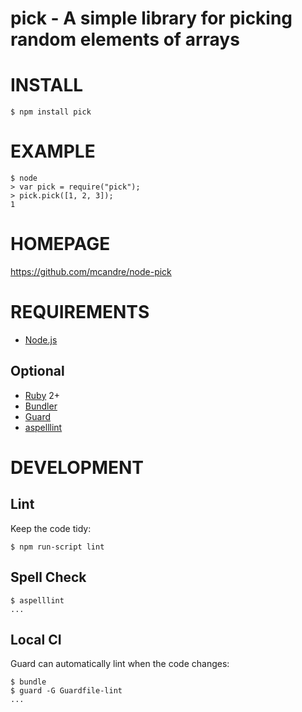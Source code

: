 # pick - A simple library for picking random elements of arrays

# INSTALL

    $ npm install pick

# EXAMPLE

    $ node
    > var pick = require("pick");
    > pick.pick([1, 2, 3]);
    1

# HOMEPAGE

https://github.com/mcandre/node-pick

# REQUIREMENTS

* [Node.js](http://nodejs.org/)

## Optional

* [Ruby](https://www.ruby-lang.org/) 2+
* [Bundler](http://bundler.io/)
* [Guard](http://guardgem.org/)
* [aspelllint](https://github.com/mcandre/aspelllint)

# DEVELOPMENT

## Lint

Keep the code tidy:

    $ npm run-script lint

## Spell Check

    $ aspelllint
    ...

## Local CI

Guard can automatically lint when the code changes:

    $ bundle
    $ guard -G Guardfile-lint
    ...
